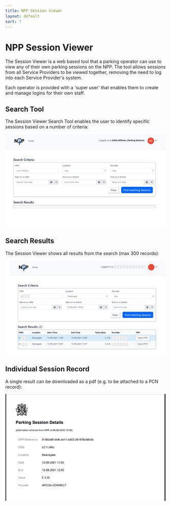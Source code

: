 ```yaml
---
title: NPP Session Viewer 
layout: default
sort: 7
---
```

# NPP Session Viewer 
The Session Viewer is a web based tool that a parking operator can use to view any of their own parking sessions on the NPP.  The tool allows sessions from all Service Providers to be viewed together, removing the need to log into each Service Provider's system.

Each operator is provided with a 'super user' that enables them to create and manage logins for their own staff.  

## Search Tool
The Session Viewer Search Tool enables the user to identify specific sessions based on a number of criteria:

![Search](assets/images/SessionViewer/Sessionviewer_a.png)

## Search Results
The Session Viewer shows all results from the search (max 300 records):

![Results](assets/images/SessionViewer/Sessionviewer_b.png)

## Individual Session Record
A single result can be downloaded as a pdf (e.g. to be attached to a PCN record):

![Record](assets/images/SessionViewer/Sessionviewer_c.png)
